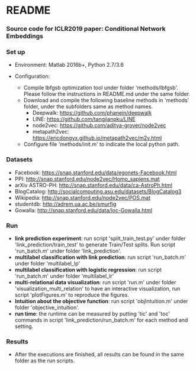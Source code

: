 # README #

### Source code for ICLR2019 paper: Conditional Network Embeddings ###

### Set up ###

* Environment: Matlab 2016b+, Python 2.7/3.6

* Configuration:
	* Compile lbfgsb optimization tool under folder 'methods/lbfgsb'. Please follow the instructions in README.md under the same folder.
	* Download and compile the following baseline methods in 'methods' folder, under the subfolders same as method names.
        * Deepwalk: https://github.com/phanein/deepwalk
        * LINE: https://github.com/tangjianpku/LINE
        * node2vec: https://github.com/aditya-grover/node2vec
        * metapath2vec: https://ericdongyx.github.io/metapath2vec/m2v.html    
    * Configure file 'methods/init.m' to indicate the local python path.

### Datasets ###
* Facebook: https://snap.stanford.edu/data/egonets-Facebook.html
* PPI: http://snap.stanford.edu/node2vec/Homo_sapiens.mat
* arXiv ASTRO-PH: http://snap.stanford.edu/data/ca-AstroPh.html
* BlogCatalog: http://socialcomputing.asu.edu/datasets/BlogCatalog3
* Wikipedia: http://snap.stanford.edu/node2vec/POS.mat
* studentdb: http://adrem.ua.ac.be/smurfig
* Gowalla: http://snap.stanford.edu/data/loc-Gowalla.html

### Run ###

* __link prediction experiment__: run script 'split_train_test.py' under folder 'link_prediction/train_test' to generate Train/Test splits. Run script 'run_batch.m' under folder 'link_prediction'.
* __multilabel classification with link prediction__: run script 'run_batch.m' under folder 'multilabel_lp'
* __multilabel classification with logistic regression__: run script 'run_batch.m' under folder 'multilabel_lr'
* __multi-relational data visualization__: run script 'run.m' under folder 'visualization_multi_relation' to have an interactive visualization, run script 'plotFigures.m' to reproduce the figures.
* __Intuition about the objective function__: run script 'objIntuition.m' under folder 'objective_intuition'.
* __run time__: the runtime can be measured by putting 'tic' and 'toc' commands in script 'link_prediction/run_batch.m' for each method and setting.

### Results ###
* After the executions are finished, all results can be found in the same folder as the run scripts.
